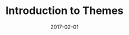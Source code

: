 ---
title: Introduction to Themes
linktitle:
description: Install, use, and create Hugo themes.
date: 2017-02-01
publishdate: 2017-02-01
lastmod: 2017-02-01
weight: 01
categories: []
tags: []
draft: false
slug:
aliases:
toc: false
notes:
---